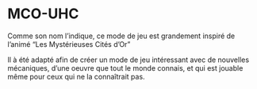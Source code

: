 # MCO-UHC

Comme son nom l’indique, ce mode de jeu est grandement inspiré de l’animé “Les Mystérieuses Cités d’Or”

Il à été adapté afin de créer un mode de jeu intéressant avec de nouvelles mécaniques, d’une oeuvre que tout le monde connais, et qui est jouable même pour ceux qui ne la connaîtrait pas. 
